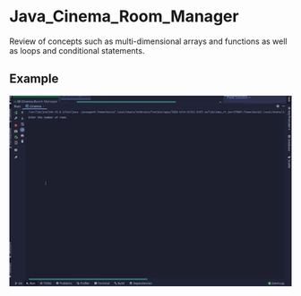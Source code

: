 # Java_Cinema_Room_Manager
Review of concepts such as multi-dimensional arrays and functions as well as loops and conditional statements.

## Example
![Cinema Room Manager](https://github.com/davidcastellanos/Java_Cinema_Room_Manager/blob/main/Cinema.gif)
